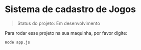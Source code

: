 # Sistema de cadastro de Jogos

>Status do projeto: Em desenvolvimento

Para rodar esse projeto na sua maquinha, por favor digite:

```
node app.js
``` 
